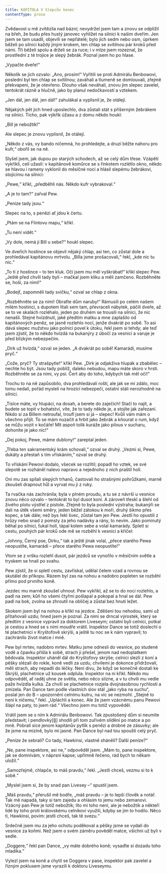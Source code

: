 ```yaml
---
title: KAPITOLA V Slepcův konec
contentType: prose
---
```


Zvědavost u mě zvítězila nad bázní; nevydržel jsem tam a znovu se odplížil na břeh, že budu přes hustý janovec vyhlížet na silnici k našim dveřím. Jen jsem se tam usadil, objevili se nepřátelé; bylo jich sedm nebo osm, úprkem běželi po silnici každý jiným krokem, ten chlap se svítilnou pár kroků před námi. Tři běželi spolu a drželi se za ruce; i v mlze jsem rozeznal, že prostřední z té trojice je slepý žebrák. Poznal jsem ho po hlase.

„Vypačte dveře!“

Několik se jich ozvalo: „Ano, prosím!“ Vyřítili se proti Admirálu Benbowovi, poslední byl ten chlap se svítilnou; zaváhali a tlumeně se domlouvali, zřejmě překvapeni, že je otevřeno. Dlouho však neváhali, znovu jim slepec zavelel, tentokrát rázně a hlučně, jako by planul nedočkavostí a vztekem.

„Jen dál, jen dál, jen dál!“ zahulákal a vyplísnil je, že otálejí.

Nějakých pět jich hned uposlechlo, dva zůstali stát s příšerným žebrákem na silnici. Ticho, pak výkřik úžasu a z domu někdo houkl:

„Bill je nebožtík!“

Ale slepec je znovu vyplísnil, že otálejí.

„Někdo z vás, vy bando ničemná, ho prohledejte, a druzí běžte nahoru pro kufr,“ obořil se na ně.

Slyšel jsem, jak dupou po starých schodech, až se celý dům třese. Vzápětí vykřikli, celí užaslí: v kapitánově komůrce se s řinkotem rozlétlo okno, někdo se hlavou i rameny vyklonil do měsíčné noci a hlásil slepému žebrákovi, stojícímu na silnici:

„Pewe,“ křikl, „předběhli nás. Někdo kufr vybrakoval.“

„A je to tam?“ zařval Pew.

„Peníze tady jsou.“

Slepec na to, s penězi ať jdou k čertu.

„Ptám se na Flintovu mapu,“ křikl.

„Tu není vidět.“

„Vy dole, nemá ji Bill u sebe?“ houkl slepec.

Ve dveřích hostince se objevil nějaký chlap, asi ten, co zůstal dole a prohledával kapitánovu mrtvolu. „Billa jsme prošacovali,“ řekl, „kde nic tu nic.“

„To ti z hostince – to ten kluk. Oči jsem mu měl vyškrábat!“ křikl slepec Pew. „Ještě před chvílí tady byli – mačkal jsem kliku a měli zamčeno. Rozběhněte se, hoši, za nimi!“

„Bodejť, zapomněli tady svíčku,“ ozval se chlap z okna.

„Rozběhněte se za nimi! Obraťte dům naruby!“ Rámusili po celém našem milém hostinci, s dupotem lítali sem tam, převraceli nábytek, páčili dveře, až se to ve skalách rozléhalo, jeden po druhém se trousili na silnici, že nic nenašli. Stejné hvízdnutí, jaké předtím matku a mne zaplašilo od kapitánových peněz, se jasně rozlehlo nocí, jenže dvakrát po sobě. To asi dává slepec mužstvu jako polnicí povel k útoku, řekl jsem si tehdy; ale teď jsem zjistil, že to někdo hvízdá na bukanýry z úbočí za vesnicí a varuje je před blízkým nebezpečím.

„Dirk už hvízdá,“ ozval se jeden. „A dvakrát po sobě! Kamarádi, musíme pryč.“

„Cože, pryč? Ty strašpytle!“ křikl Pew. „Dirk je odjakživa hlupák a zbabělec – nechte ho být. Jsou tady poblíž, daleko nebudou, mapu máte skoro v hrsti. Rozběhněte se za nimi, vy psi. Čert aby do toho, kdybych tak měl oči!“

Trochu to na ně zapůsobilo, dva prohledávali roští, ale jak se mi zdálo, moc tomu nedali, pořád mysleli na hrozící nebezpečí, ostatní stáli nerozhodně na silnici.

„Tisíce máte, vy hlupáci, na dosah, a berete do zaječích! Stačí to najít, a budete se topit v bohatství, víte, že to tady někde je, a stojíte jak zařezaní. Nikdo si za Billem netroufal, troufl jsem si já – slepec! Kvůli vám mám o všechno přijít. To se mám nuzačit a hrbit jako žebrák a kňourat o rum, když se můžu vozit v kočáře! Mít aspoň tolik kuráže jako pilous v sucharu, dohoníte je jako nic!“

„Dej pokoj, Pewe, máme dublony!“ zareptal jeden.

„Třeba ten sakramentský krám schovali,“ ozval se druhý. „Vezmi si, Pewe, dukáty a přestaň s tím vřískáním,“ ozval se druhý.

To vřískání Pewovi dodalo, všecek se rozlítil; popadl ho vztek, ve své slepotě se rozháněl nalevo napravo a nejednoho z nich praštil holí.

Oni mu zas spílali slepých trhanů, častovali ho strašnými pohrůžkami, marně zkoušeli drapnout hůl a vyrvat mu ji z ruky.

Ta rvačka nás zachránila; byla v plném proudu, a tu se z návrší u vesnice znovu něco ozvalo – tentokrát to byl dusot koní. A zároveň třeskl a šlehl od živého plotu výstřel z pistole. Zřejmě to byla poslední výstraha; bukanýři se dali na útěk všemi směry, jeden běžel zátokou k moři, druhý šikmo přes kopec, a tak dále; než bys řekl švec, zůstal tam jen Pew. Jestli ho opustili z hrůzy nebo snad z pomsty za jeho nadávky a rány, to nevím. Jako pominutý běhal po silnici, ťukal holí, tápal kolem sebe a volal kamarády. Spletl si cestu, pouhých pár kroků ode mě se rozběhl k vesnici a křičel:

„Johnny, Černý pse, Dirku,“ tak a ještě jinak volal, „přece starého Pewa neopustíte, kamarádi – přece starého Pewa neopustíte!“

Vtom se z vršku rozlehl dusot, pár jezdců se vynořilo v měsíčním světle a tryskem se hnali po svahu.

Pew zjistil, že si spletl cestu, zavřískal, udělal čelem vzad a rovnou se skutálel do příkopu. Rázem byl zas na nohou a nadobro popleten se rozběhl přímo pod prvního koně.

Jezdec mu marně zkoušel uhnout. Pew vykřikl, až se to do noci rozlehlo, a padl na zem; kůň ho všemi čtyřmi pošlapal a pokopal a hnal se dál. Pew padl na bok, zvolna se zhroutil na obličej a zůstal bez hnutí ležet.

Skokem jsem byl na nohou a křikl na jezdce. Zděšeni tou nehodou, sami už přitahovali uzdu; hned jsem je poznal. Za nimi se drncal výrostek, který se předtím z vesnice vypravil za doktorem Liveseym; ostatní byli celníci, potkal je cestou a hned se s nimi moudře vrátil. Inspektor Dance se totiž doslechl o té plachetnici v Kryštofově skrýši, a ještě tu noc se k nám vypravil; to zachránilo život matce i mně.

Pew byl mrtev, nadobro mrtev. Matku jsme odnesli do vesnice, po studené vodě a čpavku přišla k sobě, strach ji přešel, jenom nad nedoplatkem bědovala. Inspektor uháněl dál do Kryštofovy skrýše; celníci slezli z koní a pěšky slézali do rokle, koně vedli za uzdu, chvílemi je dokonce přidržovali, měli strach, aby nepadli do léčky. Není divu, že když se konečně dostali ke Skrýši, plachetnice už kousek odplula. Inspektor na ni křikl. Někdo mu odpověděl, ať raděj uhne ze světla, nebo něco slízne, a v tu chvíli mu vedle paže hvízdla kulka. Za chvíli se plachetnice rozjela dvojnásobnou rychlostí a zmizela. Pan Dance tam podle vlastních slov stál „jako ryba na suchu“, poslal jen do B – upozornění celnímu kutru, na víc se nezmohl. „Stejně to není k ničemu,“ řekl. „Upláchli a konec. Ale že jsem vzácnému panu Pewovi šlápl na paty, to jsem rád.“ Všechno jsem mu totiž vypověděl.

Vrátil jsem se s ním k Admirálu Benbowovi. Tak zpustošený dům si neumíte představit; i pendlovky[\[8\]](./resources/undefined) shodili při tom zuřivém slídění po matce a po mně. Pobrali sice jenom kapitánův pytlík s penězi a drobné ze zásuvky; ale že jsme na mizině, bylo mi jasné. Pan Dance byl nad tou spouští celý pryč.

„Peníze že sebrali? Co tady, Hawkinsi, vlastně sháněli? Další peníze?“

„Ne, pane inspektore, asi ne,“ odpověděl jsem. „Mám to, pane inspektore, jak se domnívám, v náprsní kapse; upřímně řečeno, rád bych to někam uložil.“

„Samozřejmě, chlapče, to máš pravdu,“ řekl. „Jestli chceš, vezmu si to k sobě.“

„Myslel jsem si, že by snad pan Livesey –“ spustil jsem.

„Máš pravdu,“ přerušil mě bodře, „máš pravdu – je to lepší člověk a notář. Tak mě napadá, taky si tam zajedu a ohlásím to jemu nebo zemanovi. Vzácný pan Pew je totiž nebožtík; líto mi toho není, ale je nebožtík a někteří lidé by toho proti královskému celníkovi využili, kdyby se jim to hodilo. Něco ti, Hawkinsi, povím: jestli chceš, tak tě svezu.“

Srdečně jsem mu za jeho ochotu poděkoval a pěšky jsme se vydali do vesnice za koňmi. Než jsem o svém záměru pověděl matce, všichni už byli v sedle.

„Doggere,“ řekl pan Dance, „vy máte dobrého koně; vysaďte si dozadu toho mladíka.“

Vylezl jsem na koně a chytil se Doggera v pase, inspektor pak zavelel a řízným poklusem jsme vyrazili k doktoru Liveseymu.
